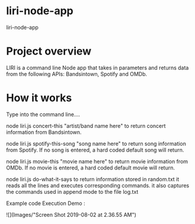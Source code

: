 # liri-node-app
liri-node-app

# Project overview

LIRI is a command line Node app that takes in parameters and returns data from the following APIs: Bandsintown, Spotify and OMDb.

# How it works 

Type into the command line....

node liri.js concert-this "artist/band name here" to return concert information from Bandsintown.

node liri.js spotify-this-song "song name here" to return song information from Spotify. If no song is entered, a hard coded default song will return.

node liri.js movie-this "movie name here" to return movie information from OMDb. If no movie is entered, a hard coded default movie will return.

node liri.js do-what-it-says to return information stored in random.txt it reads all the lines and executes corresponding commands.
it also captures the commands used in append mode to the file log.txt

Example code Execution Demo : 

![](Images/"Screen Shot 2019-08-02 at 2.36.55 AM")
